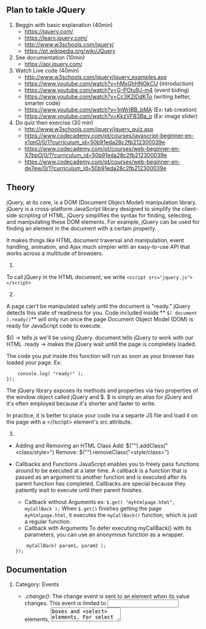 ## Plan to takle JQuery
1. Beggin with basic explanation (40min)
	* https://jquery.com/
	* https://learn.jquery.com/
	* http://www.w3schools.com/jquery/
	* https://pt.wikipedia.org/wiki/JQuery
2. See documentation (10min)
	* https://api.jquery.com/
3. Watch Live code (40min)
	* http://www.w3schools.com/jquery/jquery_examples.asp
	* https://www.youtube.com/watch?v=hMxGhHNOkCU (introduction)
	* https://www.youtube.com/watch?v=G-POtu9J-m4 (event biding)
	* https://www.youtube.com/watch?v=Cc3K2jDdKTo (writing better, smarter code)
	* https://www.youtube.com/watch?v=1nWrIBB_bMA (Ex: tab creation)
	* https://www.youtube.com/watch?v=KkzVFB3Ba_o (Ex: image slider)
4. Do quiz then exercise (30 min)
	* http://www.w3schools.com/jquery/jquery_quiz.asp
	* https://www.codecademy.com/pt/courses/javascript-beginner-en-x1onO/0/1?curriculum_id=50b91eda28c2fb212300039e
	* https://www.codecademy.com/pt/courses/web-beginner-en-X7bpO/0/1?curriculum_id=50b91eda28c2fb212300039e
	* https://www.codecademy.com/pt/courses/web-beginner-en-de7ew/0/1?curriculum_id=50b91eda28c2fb212300039e


## Theory
jQuery, at its core, is a DOM (Document Object Model) manipulation library. jQuery is a cross-platform JavaScript library designed to simplify the client-side scripting of HTML. jQuery simplifies the syntax for finding, selecting, and manipulating these DOM elements. For example, jQuery can be used for finding an element in the document with a certain property.

It makes things like HTML document traversal and manipulation, event handling, animation, and Ajax much simpler with an easy-to-use API that works across a multitude of browsers. 

1.

To call jQuery in the HTML document, we write `<script src="jquery.js"></script>`

2.

A page can't be manipulated safely until the document is "ready." jQuery detects this state of readiness for you. 
Code included inside ** ` $( document ).ready() `** will only run once the page Document Object Model (DOM) is ready for JavaScript code to execute. 

$() -> tells js we'll be using jQuery.
document tells jQuery to work with our HTML
.ready -> makes the jQuery wait untill the page is completely loaded.

The code you put inside this function will run as soon as your browser has loaded your page.
Ex:
```$( document ).ready(function() {
    console.log( "ready!" );
});
```
The jQuery library exposes its methods and properties via two properties of the window object called jQuery and $. $ is simply an alias for jQuery and it's often employed because it's shorter and faster to write.

In practice, it is better to place your code ina a separte JS file and load it on the page with a <//script> element's src attribute.

3.

* Adding and Removing an HTML Class
Add: $("<element>").addClass("<class/style>")
Remove: $("<element>").removeClass("<style/class>")

* Callbacks and Functions
JavaScript enables you to freely pass functions around to be executed at a later time. A callback is a function that is passed as an argument to another function and is executed after its parent function has completed. Callbacks are special because they patiently wait to execute until their parent finishes.
	* Callback without Arguments
	ex: `$.get( "myhtmlpage.html", myCallBack );`
	When `$.get()` finishes getting the page `myhtmlpage.html`, it executes the `myCallBack()` function, which is just a regular function.
	* Callback with Arguments
	To defer executing myCallBack() with its parameters, you can use an anonymous function as a wrapper. 
	```$.get( "myhtmlpage.html", function() {
		myCallBack( param1, param2 );
    });
    ```

## Documentation

1. Category: Events
	* *.change()*: The change event is sent to an element when its value changes. This event is limited to <input> elements, <textarea> boxes and <select> elements. For select boxes, checkboxes, and radio buttons, the event is fired immediately when the user makes a selection with the mouse. Ex:
	```$( "input[type='text']" ).change(function() {
			// what happens when it changes
  		});
	*  *.dblclick()*: The dblclick event is sent to an element when the element is double-clicked. Any HTML element can receive this event. Ex:
	```$( "#target" ).dblclick(function() {
  			alert( "Handler for .dblclick() called." );
		});
	To trigger the event manually, call .dblclick() without an argument
	* *.hover()*: The .hover() method binds handlers for both mouseenter and mouseleave events. You can use it to simply apply behavior to an element during the time the mouse is within the element. Ex:
	```$( "li.fade" ).hover(function() {
 		 $( this ).fadeOut( 100 );
  		$( this ).fadeIn( 500 );
		});
	```

2. Category:  
3. Category:  
4. Category:  


## Extras

1. Putting jQuery in no conflict mode with other libraries: https://learn.jquery.com/using-jquery-core/avoid-conflicts-other-libraries/


